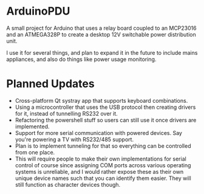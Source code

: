 # ArduinoPDU
A small project for Arduino that uses a relay board coupled to an MCP23016 and an ATMEGA328P to create a desktop 12V switchable power distribution unit.

I use it for several things, and plan to expand it in the future to include mains appliances, and also do things like power usage monitoring.

# Planned Updates
 - Cross-platform Qt systray app that supports keyboard combinations.
 - Using a microcontroller that uses the USB protocol then creating drivers for it, instead of tunnelling RS232 over it.
 - Refactoring the powershell stuff so users can still use it once drivers are implemented.
 - Support for more serial communication with powered devices. Say you're powering a TV with RS232/485 support.
  - Plan is to implement tunneling for that so everything can be controlled from one place.
  - This will require people to make their own implementations for serial control of course since assigning COM ports across various operating systems is unreliable, and I would rather expose these as their own unique device names such that you can identify them easier. They will still function as character devices though.
